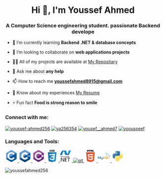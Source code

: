 <h1 align="center">Hi 👋, I'm Youssef Ahmed</h1>
<h3 align="center">A Computer Science engineering student. passionate Backend develope</h3>

- 🌱 I’m currently learning **Backend .NET & database concepts**

- 👯 I’m looking to collaborate on **web applications projects**

- 👨‍💻 All of my projects are available at [My Repositary](https://github.com/YoussefAhmed256?tab=repositories)

- 💬 Ask me about **any help**

- 📫 How to reach me **youssefahmed8915@gmail.com**

- 📄 Know about my experiences [My Resume](https://drive.google.com/drive/folders/1zRxLeMr46t-1hDx4iiiNUi3dko2n0PRV?usp=drive_link)

- ⚡ Fun fact **Food is strong reason to smile**

<h3 align="left">Connect with me:</h3>
<p align="left">
<a href="https://linkedin.com/in/youssef-ahmed256" target="blank"><img align="center" src="https://raw.githubusercontent.com/rahuldkjain/github-profile-readme-generator/master/src/images/icons/Social/linked-in-alt.svg" alt="youssef-ahmed256" height="30" width="40" /></a>
<a href="https://www.hackerrank.com/ya256354" target="blank"><img align="center" src="https://raw.githubusercontent.com/rahuldkjain/github-profile-readme-generator/master/src/images/icons/Social/hackerrank.svg" alt="ya256354" height="30" width="40" /></a>
<a href="https://codeforces.com/profile/yousef__ahmed7" target="blank"><img align="center" src="https://raw.githubusercontent.com/rahuldkjain/github-profile-readme-generator/master/src/images/icons/Social/codeforces.svg" alt="yousef__ahmed7" height="30" width="40" /></a>
<a href="https://www.leetcode.com/yoousseef" target="blank"><img align="center" src="https://raw.githubusercontent.com/rahuldkjain/github-profile-readme-generator/master/src/images/icons/Social/leet-code.svg" alt="yoousseef" height="30" width="40" /></a>
</p>

<h3 align="left">Languages and Tools:</h3>
<p align="left"> <a href="https://www.cprogramming.com/" target="_blank" rel="noreferrer"> <img src="https://raw.githubusercontent.com/devicons/devicon/master/icons/c/c-original.svg" alt="c" width="40" height="40"/> </a> <a href="https://www.w3schools.com/cpp/" target="_blank" rel="noreferrer"> <img src="https://raw.githubusercontent.com/devicons/devicon/master/icons/cplusplus/cplusplus-original.svg" alt="cplusplus" width="40" height="40"/> </a> <a href="https://www.w3schools.com/cs/" target="_blank" rel="noreferrer"> <img src="https://raw.githubusercontent.com/devicons/devicon/master/icons/csharp/csharp-original.svg" alt="csharp" width="40" height="40"/> </a> <a href="https://www.w3schools.com/css/" target="_blank" rel="noreferrer"> <img src="https://raw.githubusercontent.com/devicons/devicon/master/icons/css3/css3-original-wordmark.svg" alt="css3" width="40" height="40"/> </a> <a href="https://dotnet.microsoft.com/" target="_blank" rel="noreferrer"> <img src="https://raw.githubusercontent.com/devicons/devicon/master/icons/dot-net/dot-net-original-wordmark.svg" alt="dotnet" width="40" height="40"/> </a> <a href="https://git-scm.com/" target="_blank" rel="noreferrer"> <img src="https://www.vectorlogo.zone/logos/git-scm/git-scm-icon.svg" alt="git" width="40" height="40"/> </a> <a href="https://www.w3.org/html/" target="_blank" rel="noreferrer"> <img src="https://raw.githubusercontent.com/devicons/devicon/master/icons/html5/html5-original-wordmark.svg" alt="html5" width="40" height="40"/> </a> <a href="https://www.mysql.com/" target="_blank" rel="noreferrer"> <img src="https://raw.githubusercontent.com/devicons/devicon/master/icons/mysql/mysql-original-wordmark.svg" alt="mysql" width="40" height="40"/> </a> <a href="https://www.python.org" target="_blank" rel="noreferrer"> <img src="https://raw.githubusercontent.com/devicons/devicon/master/icons/python/python-original.svg" alt="python" width="40" height="40"/> </a> </p>

<p><img align="center" src="https://github-readme-stats.vercel.app/api/top-langs?username=youssefahmed256&show_icons=true&locale=en&layout=compact" alt="youssefahmed256" /></p>
